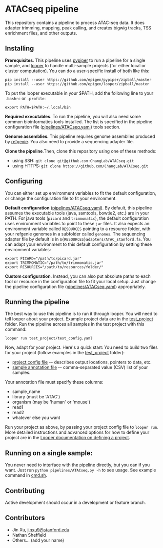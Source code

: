 # ATACseq pipeline

This repository contains a pipeline to process ATAC-seq data. It does adapter trimming, mapping, peak calling, and creates bigwig tracks, TSS enrichment files, and other outputs.

## Installing

**Prerequisites**. This pipeline uses [pypiper](https://github.com/epigen/pypiper) to run a pipeline for a single sample, and [looper](https://github.com/epigen/looper) to handle multi-sample projects (for either local or cluster computation). You can do a user-specific install of both like this:

```
pip install --user https://github.com/epigen/pypiper/zipball/master
pip install --user https://github.com/epigen/looper/zipball/master
```
To put the looper executable in your $PATH, add the following line to your `.bashrc` or `.profile`:

```
export PATH=$PATH:~/.local/bin
```

**Required executables**. To run the pipeline, you will also need some common bioinformatics tools installed. The list is specified in the pipeline configuration file ([pipelines/ATACseq.yaml](pipelines/ATACseq.yaml)) tools section.

**Genome assemblies**. This pipeline requires genome assemblies produced by [refgenie](https://github.com/databio/refgenie). You also need to provide a sequencing adapter file.

**Clone the pipeline**.Then, clone this repository using one of these methods:
- using SSH: `git clone git@github.com:ChangLab/ATACseq.git`
- using HTTPS: `git clone https://github.com/ChangLab/ATACseq.git`

## Configuring
You can either set up environment variables to fit the default configuration, or change the configuration file to fit your environment.

**Default configuration** ([pipelines/ATACseq.yaml](pipelines/ATACseq.yaml)). By default, this pipeline assumes the executable tools (java, samtools, bowtie2, etc.) are in your PATH. For java tools (`picard` and `trimmomatic`), the default configuration uses environment variables to point to these `jar` files. It also expects an environment variable called `RESOURCES` pointing to a resource folder, with your refgenie genomes in a subfolder called `genomes`. The sequencing adapter file by default is in `${RESOURCES}adapters/ATAC_stanford.fa`. You can adapt your environment to this default configuration by setting these environment variables:

```
export PICARD="/path/to/picard.jar"
export TRIMMOMATIC="/path/to/trimmomatic.jar"
export RESOURCES="/path/to/resources/folder/"
```

**Custom configuration**. Instead, you can also put absolute paths to each tool or resource in the configuration file to fit your local setup. Just change the pipeline configuration file ([pipelines/ATACseq.yaml](pipelines/ATACseq.yaml)) appropriately.

## Running the pipeline

The best way to use this pipeline is to run it through looper. You will need to tell looper about your project. Example project data are in the [test_project](test_project) folder. Run the pipeline across all samples in the test project with this command:
```
looper run test_project/test_config.yaml
```

Now, adapt for your project. Here's a quick start: You need to build two files for your project (follow examples in the [test_project](test_project/) folder):

- [project config file](test_project/test_config.yaml) -- describes output locations, pointers to data, etc.
- [sample annotation file](test_project/test_annotation.csv) -- comma-separated value (CSV) list of your samples.

Your annotation file must specify these columns:
- sample_name
- library (must be 'ATAC')
- organism (may be 'human' or 'mouse')
- read1
- read2
- whatever else you want

Run your project as above, by passing your project config file to `looper run`. More detailed instructions and advanced options for how to define your project are in the [Looper documentation on defining a project](http://looper.readthedocs.io/en/latest/define-your-project.html).

## Running on a single sample:

You never need to interface with the pipeline directly, but you can if you want. Just run `python pipelines/ATACseq.py -h` to see usage. See example command in [cmd.sh](cmd.sh).

## Contributing

Active development should occur in a development or feature branch.

## Contributors

* Jin Xu, jinxu9@stanford.edu
* Nathan Sheffield
* Others... (add your name)
